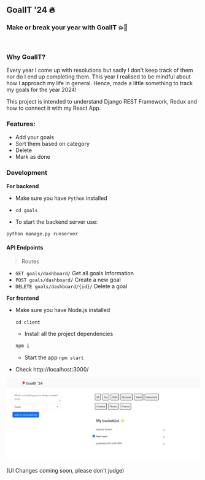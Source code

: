 ## GoalIT '24 🔥

### Make or break your year with GoalIT 💥🎯
<br/>

### Why GoalIT?
Every year I come up with resolutions but sadly I don't keep track of them nor do I end up completing them. This year I realised to be mindful about how I approach my life in general. Hence, made a little something
to track my goals for the year 2024!

This project is intended to understand Django REST Framework, Redux and how to connect it with my React App. 

### Features:
- Add your goals
- Sort them based on category
- Delete 
- Mark as done

### Development

**For backend**
  
- Make sure you have ```Python```  installed

- ```cd goals```

- To start the backend server use:
```python
python manage.py runserver
```
#### API Endpoints
> Routes
- `GET goals/dashboard/` Get all goals Information
- `POST goals/dashboard/` Create a new goal
- `DELETE goals/dashboard/{id}/` Delete a goal


**For frontend**

- Make sure you have Node.js installed

  ```cd client```

  - Install all the project dependencies
  ```js
  npm i
  ```
  - Start the app ```npm start```

 - Check http://localhost:3000/


![img.png](img.png)


(UI Changes coming soon, please don't judge)
